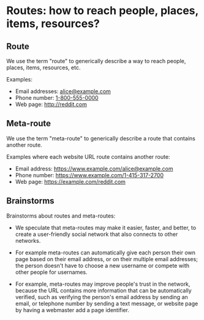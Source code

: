 # Routes: how to reach people, places, items, resources?


## Route

We use the term "route" to generically describe a way to reach people, places, items, resources, etc.

Examples:

* Email addresses: <a href="mailto:alice@example.com">alice@example.com</a>
* Phone number: <a href="tel:1-800-555-0000">1-800-555-0000</a>
* Web page: <a href="http://reddit.com">http://reddit.com</a>


## Meta-route

We use the term "meta-route" to generically describe a route that contains another route.

Examples where each website URL route contains another route:

* Email address: <a href="https://www.example.com/alice@example.com">https://www.example.com/alice@example.com</a>
* Phone number: <a href="https://www.example.com/1-415-317-2700">https://www.example.com/1-415-317-2700</a>
* Web page: <a href="https://example.com/reddit.com">https://example.com/reddit.com</a>


## Brainstorms

Brainstorms about routes and meta-routes:

* We speculate that meta-routes may make it easier, faster, and better, to create a user-friendly social network that also connects to other networks.

* For example meta-routes can automatically give each person their own page based on their email address, or on their multiple email addresses; the person doesn't have to choose a new username or compete with other people for usernames.

* For example, meta-routes may improve people's trust in the network, because the URL contains more information that can be automatically verified, such as verifying the person's email address by sending an email, or telephone number by sending a text message, or website page by having a webmaster add a page identifier.
